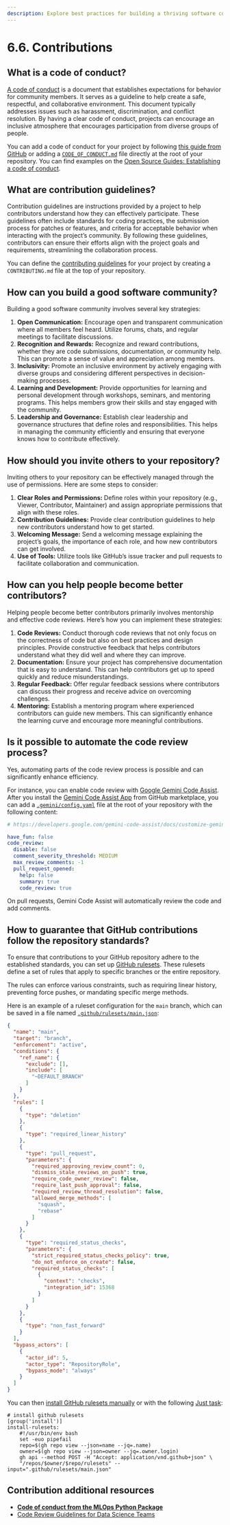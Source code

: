 ```yaml
---
description: Explore best practices for building a thriving software community around your MLOps projects, including establishing a code of conduct, providing contribution guidelines, and promoting collaboration.
---
```


# 6.6. Contributions

## What is a code of conduct?

[A code of conduct](https://en.wikipedia.org/wiki/Code_of_conduct) is a document that establishes expectations for behavior for community members. It serves as a guideline to help create a safe, respectful, and collaborative environment. This document typically addresses issues such as harassment, discrimination, and conflict resolution. By having a clear code of conduct, projects can encourage an inclusive atmosphere that encourages participation from diverse groups of people.

You can add a code of conduct for your project by following [this guide from GitHub](https://docs.github.com/en/communities/setting-up-your-project-for-healthy-contributions/adding-a-code-of-conduct-to-your-project) or adding a [`CODE_OF_CONDUCT.md`](https://github.com/fmind/mlops-python-package/blob/main/CODE_OF_CONDUCT.md) file directly at the root of your repository. You can find examples on the [Open Source Guides: Establishing a code of conduct](https://opensource.guide/code-of-conduct/#establishing-a-code-of-conduct).

## What are contribution guidelines?

Contribution guidelines are instructions provided by a project to help contributors understand how they can effectively participate. These guidelines often include standards for coding practices, the submission process for patches or features, and criteria for acceptable behavior when interacting with the project’s community. By following these guidelines, contributors can ensure their efforts align with the project goals and requirements, streamlining the collaboration process.

You can define the [contributing guidelines](https://docs.github.com/en/communities/setting-up-your-project-for-healthy-contributions/setting-guidelines-for-repository-contributors) for your project by creating a `CONTRIBUTING.md` file at the top of your repository.

## How can you build a good software community?

Building a good software community involves several key strategies:

1. **Open Communication:** Encourage open and transparent communication where all members feel heard. Utilize forums, chats, and regular meetings to facilitate discussions.
2. **Recognition and Rewards:** Recognize and reward contributions, whether they are code submissions, documentation, or community help. This can promote a sense of value and appreciation among members.
3. **Inclusivity:** Promote an inclusive environment by actively engaging with diverse groups and considering different perspectives in decision-making processes.
4. **Learning and Development:** Provide opportunities for learning and personal development through workshops, seminars, and mentoring programs. This helps members grow their skills and stay engaged with the community.
5. **Leadership and Governance:** Establish clear leadership and governance structures that define roles and responsibilities. This helps in managing the community efficiently and ensuring that everyone knows how to contribute effectively.

## How should you invite others to your repository?

Inviting others to your repository can be effectively managed through the use of permissions. Here are some steps to consider:

1. **Clear Roles and Permissions:** Define roles within your repository (e.g., Viewer, Contributor, Maintainer) and assign appropriate permissions that align with these roles.
2. **Contribution Guidelines:** Provide clear contribution guidelines to help new contributors understand how to get started.
3. **Welcoming Message:** Send a welcoming message explaining the project’s goals, the importance of each role, and how new contributors can get involved.
4. **Use of Tools:** Utilize tools like GitHub’s issue tracker and pull requests to facilitate collaboration and communication.

## How can you help people become better contributors?

Helping people become better contributors primarily involves mentorship and effective code reviews. Here’s how you can implement these strategies:

1. **Code Reviews:** Conduct thorough code reviews that not only focus on the correctness of code but also on best practices and design principles. Provide constructive feedback that helps contributors understand what they did well and where they can improve.
2. **Documentation:** Ensure your project has comprehensive documentation that is easy to understand. This can help contributors get up to speed quickly and reduce misunderstandings.
3. **Regular Feedback:** Offer regular feedback sessions where contributors can discuss their progress and receive advice on overcoming challenges.
4. **Mentoring:** Establish a mentoring program where experienced contributors can guide new members. This can significantly enhance the learning curve and encourage more meaningful contributions.

## Is it possible to automate the code review process?

Yes, automating parts of the code review process is possible and can significantly enhance efficiency.

For instance, you can enable code review with [Google Gemini Code Assist](https://developers.google.com/gemini-code-assist/docs/review-github-code). After you install the [Gemini Code Assist App](https://github.com/apps/gemini-code-assist) from GitHub marketplace, you can add a [`.gemini/config.yaml`](https://github.com/fmind/mlops-python-package/blob/main/.gemini/config.yaml) file at the root of your repository with the following content:

```yaml
# https://developers.google.com/gemini-code-assist/docs/customize-gemini-behavior-github

have_fun: false
code_review:
  disable: false
  comment_severity_threshold: MEDIUM
  max_review_comments: -1
  pull_request_opened:
    help: false
    summary: true
    code_review: true
```

On pull requests, Gemini Code Assist will automatically review the code and add comments.

## How to guarantee that GitHub contributions follow the repository standards?

To ensure that contributions to your GitHub repository adhere to the established standards, you can set up [GitHub rulesets](https://docs.github.com/en/repositories/configuring-branches-and-merges-in-your-repository/managing-rulesets/about-rulesets). These rulesets define a set of rules that apply to specific branches or the entire repository.

The rules can enforce various constraints, such as requiring linear history, preventing force pushes, or mandating specific merge methods.

Here is an example of a ruleset configuration for the `main` branch, which can be saved in a file named [`.github/rulesets/main.json`](https://github.com/fmind/mlops-python-package/blob/main/.github/rulesets/main.json):

```json
{
  "name": "main",
  "target": "branch",
  "enforcement": "active",
  "conditions": {
    "ref_name": {
      "exclude": [],
      "include": [
        "~DEFAULT_BRANCH"
      ]
    }
  },
  "rules": [
    {
      "type": "deletion"
    },
    {
      "type": "required_linear_history"
    },
    {
      "type": "pull_request",
      "parameters": {
        "required_approving_review_count": 0,
        "dismiss_stale_reviews_on_push": true,
        "require_code_owner_review": false,
        "require_last_push_approval": false,
        "required_review_thread_resolution": false,
        "allowed_merge_methods": [
          "squash",
          "rebase"
        ]
      }
    },
    {
      "type": "required_status_checks",
      "parameters": {
        "strict_required_status_checks_policy": true,
        "do_not_enforce_on_create": false,
        "required_status_checks": [
          {
            "context": "checks",
            "integration_id": 15368
          }
        ]
      }
    },
    {
      "type": "non_fast_forward"
    }
  ],
  "bypass_actors": [
    {
      "actor_id": 5,
      "actor_type": "RepositoryRole",
      "bypass_mode": "always"
    }
  ]
}
```

You can then [install GitHub rulesets manually](https://docs.github.com/en/repositories/configuring-branches-and-merges-in-your-repository/managing-rulesets/managing-rulesets-for-a-repository) or with the following [Just task](https://github.com/fmind/mlops-python-package/blob/main/tasks/install.just):

```
# install github rulesets
[group('install')]
install-rulesets:
    #!/usr/bin/env bash
    set -euo pipefail
    repo=$(gh repo view --json=name --jq=.name)
    owner=$(gh repo view --json=owner --jq=.owner.login)
    gh api --method POST -H "Accept: application/vnd.github+json" \
    "/repos/$owner/$repo/rulesets" --input=".github/rulesets/main.json"
```

## Contribution additional resources

- **[Code of conduct from the MLOps Python Package](https://github.com/fmind/mlops-python-package/blob/main/CODE_OF_CONDUCT.md)**
- [Code Review Guidelines for Data Science Teams](https://tdhopper.com/blog/code-review-guidelines/)
